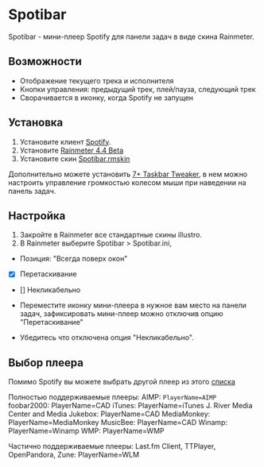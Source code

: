 # Spotibar

Spotibar - мини-плеер Spotify для панели задач в виде скина Rainmeter.

## Возможности

- Отображение текущего трека и исполнителя
- Кнопки управления: предыдущий трек, плей/пауза, следующий трек
- Сворачивается в иконку, когда Spotify не запущен

## Установка

1. Установите клиент [Spotify](https://spotify.com/ru-ru/download/windows).
2. Установите [Rainmeter 4.4 Beta](https://rainmeter.net)
3. Установите скин [Spotibar.rmskin](http)

Дополнительно можете установить [7+ Taskbar Tweaker](https://rammichael.com/7-taskbar-tweaker), в нем можно настроить управление громкостью колесом мыши при наведении на панель задач.

## Настройка

1. Закройте в Rainmeter все стандартные скины illustro.
2. В Rainmeter выберите Spotibar > Spotibar.ini, 
- Позиция: "Всегда поверх окон"

- [x] Перетаскивание
- [] Некликабельно

- Переместите иконку мини-плеера в нужное вам место на панели задач, зафиксировать мини-плеер можно отключив опцию "Перетаскивание"
- Убедитесь что отключена опция "Некликабельно".

## Выбор плеера

Помимо Spotify вы можете выбрать другой плеер из этого [списка](https://docs.rainmeter.net/manual/measures/nowplaying)

Полностью поддерживаемые плееры:
AIMP: `PlayerName=AIMP`
foobar2000: PlayerName=CAD
iTunes: PlayerName=iTunes
J. River Media Center and Media Jukebox: PlayerName=CAD
MediaMonkey: PlayerName=MediaMonkey
MusicBee: PlayerName=CAD
Winamp: PlayerName=Winamp
WMP: PlayerName=WMP

Частично поддерживаемые плееры:
Last.fm Client, TTPlayer, OpenPandora, Zune: PlayerName=WLM
